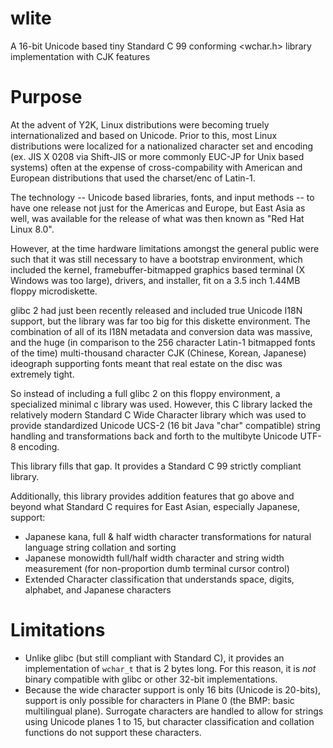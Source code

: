 # wlite
A 16-bit Unicode based tiny Standard C 99 conforming &lt;wchar.h> library implementation with CJK features

# Purpose
At the advent of Y2K, Linux distributions were becoming truely internationalized and based on Unicode. Prior to this, most Linux distributions were
localized for a nationalized character set and encoding (ex. JIS X 0208 via Shift-JIS or more commonly EUC-JP for Unix based systems) often at the
expense of cross-compability with American and European distributions that used the charset/enc of Latin-1.

The technology -- Unicode based libraries, fonts, and input methods -- to have one release not just for the Americas and Europe, but East Asia as well,
was available for the release of what was then known as "Red Hat Linux 8.0".

However, at the time hardware limitations amongst the general public were such that it was still necessary to have a bootstrap environment, which
included the kernel, framebuffer-bitmapped graphics based terminal (X Windows was too large), drivers, and installer, fit on a 3.5 inch 1.44MB
floppy microdiskette.

glibc 2 had just been recently released and included true Unicode I18N support, but the library was far too big for this diskette environment. The
combination of all of its I18N metadata and conversion data was massive, and the huge (in comparison to the 256 character Latin-1 bitmapped fonts of
the time) multi-thousand character CJK (Chinese, Korean, Japanese) ideograph supporting fonts meant that real estate on the disc was extremely tight.

So instead of including a full glibc 2 on this floppy environment, a specialized minimal c library was used. However, this C library lacked the
relatively modern Standard C Wide Character library <wchar> which was used to provide standardized Unicode UCS-2 (16 bit Java "char" compatible)
string handling and transformations back and forth to the multibyte Unicode UTF-8 encoding.
  
This library fills that gap. It provides a Standard C 99 strictly compliant library.
  
Additionally, this library provides addition features that go above and beyond what Standard C requires for East Asian, especially Japanese, support:
  
* Japanese kana, full & half width character transformations for natural language string collation and sorting
* Japanese monowidth full/half width character and string width measurement (for non-proportion dumb terminal cursor control)
* Extended Character classification that understands space, digits, alphabet, and Japanese characters
  
# Limitations
  
* Unlike glibc (but still compliant with Standard C), it provides an implementation of `wchar_t` that is 2 bytes long. For this reason, it is *not* binary compatible with glibc or other 32-bit implementations.
* Because the wide character support is only 16 bits (Unicode is 20-bits), support is only possible for characters in Plane 0 (the BMP: basic multilingual plane). Surrogate characters are handled to allow for strings using Unicode planes 1 to 15, but character classification and collation functions do not support these characters.
